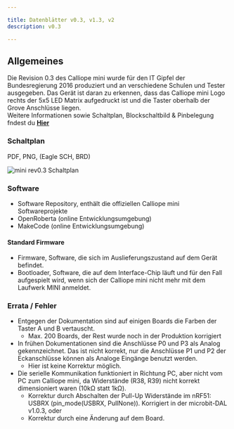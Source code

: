 ```yaml
---

title: Datenblätter v0.3, v1.3, v2
description: v0.3

--- 
```


<script>
import MiniRevSchaltplanPNG from '$img/datenblaetter/Calliope mini rev0.3.3_schaltplan.png';
/* import MiniRevSchaltplanBRD from '$img/datenblaetter/Calliope mini rev0.3.3_schaltplan.brd'; */
import MiniRevSchaltplanPDF from '$img/datenblaetter/Calliope mini rev0.3.3_schaltplan.pdf';
/* import MiniRevSchaltplanSCH from '$img/datenblaetter/Calliope mini rev0.3.3_schaltplan.sch'; */
</script> 

## Allgemeines

Die Revision 0.3 des Calliope mini wurde für den IT Gipfel der Bundesregierung 2016 produziert und an verschiedene Schulen und Tester ausgegeben. Das Gerät ist daran zu erkennen, dass das Calliope mini Logo rechts der 5x5 LED Matrix aufgedruckt ist und die Taster oberhalb der Grove Anschlüsse liegen.  
Weitere Informationen sowie Schaltplan, Blockschaltbild & Pinbelegung fndest du **[Hier](https://calliope-mini.github.io/v03.html)** 

### Schaltplan
PDF, PNG, (Eagle SCH, BRD)
<!-- [PDF](href= {MiniRevSchaltplanPDF}) -->
<img src={MiniRevSchaltplanPNG} alt="mini rev0.3 Schaltplan" />

### Software

- Software Repository, enthält die offiziellen Calliope mini Softwareprojekte
- OpenRoberta (online Entwicklungsumgebung)
- MakeCode (online Entwicklungsumgebung)

#### Standard Firmware

- Firmware, Software, die sich im Auslieferungszustand auf dem Gerät befindet.
- Bootloader, Software, die auf dem Interface-Chip läuft und für den Fall aufgespielt wird, wenn sich der Calliope mini nicht mehr mit dem Laufwerk MINI anmeldet.

### Errata / Fehler

- Entgegen der Dokumentation sind auf einigen Boards die Farben der Taster A und B vertauscht.
    - Max. 200 Boards, der Rest wurde noch in der Produktion korrigiert
- In frühen Dokumentationen sind die Anschlüsse P0 und P3 als Analog gekennzeichnet. Das ist nicht korrekt, nur die Anschlüsse P1 und P2 der Eckanschlüsse können als Analoge Eingänge benutzt werden.
    - Hier ist keine Korrektur möglich.
- Die serielle Kommunikation funktioniert in Richtung PC, aber nicht vom PC zum Calliope mini, da Widerstände (R38, R39) nicht korrekt dimensioniert waren (10kΩ statt 1kΩ).
    - Korrektur durch Abschalten der Pull-Up Widerstände im nRF51: USBRX (pin_mode(USBRX, PullNone)). Korrigiert in der microbit-DAL v1.0.3, oder
    - Korrektur durch eine Änderung auf dem Board.